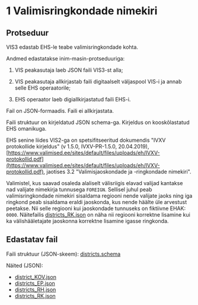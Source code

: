 # 1 Valimisringkondade nimekiri

## Protseduur

VIS3 edastab EHS-le teabe valimisringkondade kohta.

Andmed edastatakse inim-masin-protseduuriga:

1) VIS peakasutaja laeb JSON faili VIS3-st alla;

2) VIS peakasutaja allkirjastab faili digitaalselt väljaspool VIS-i ja annab selle EHS operaatorile;

3) EHS operaator laeb digiallkirjastatud faili EHS-i.

Fail on JSON-formaadis. Faili ei allkirjastata.

Faili struktuur on kirjeldatud JSON schema-ga. Kirjeldus on kooskõlastatud EHS omanikuga.

EHS senine liides VIS2-ga on spetsifitseeritud dokumendis "IVXV protokollide kirjeldus" (v 1.5.0, IVXV-PR-1.5.0, 20.04.2019), [https://www.valimised.ee/sites/default/files/uploads/eh/IVXV-protokollid.pdf](https://www.valimised.ee/sites/default/files/uploads/eh/IVXV-protokollid.pdf), jaotises 3.2 "Valimisjaoskondade ja -ringkondade nimekiri".

Valimistel, kus saavad osaleda alaliselt välisriigis elavad valijad kantakse nad valijate nimekirja tunnusega `FOREIGN`. Sellisel juhul peab valimisringkondade nimekiri sisaldama regiooni nende valijate jaoks ning iga ringkond peab sisaldama eraldi jaoskonda, kus nende häälte üle arvestust peetakse. Nii selle regiooni kui jaoskondade tunnuseks on fiktiivne EHAK: `0000`. Näitefailis [districts_RK.json](districts_RK.json) on näha nii regiooni korrektne lisamine kui ka välishääletajate jaoskonna korrektne lisamine igasse ringkonda.



## Edastatav fail

Faili struktuur (JSON-skeem): [districts.schema](districts.schema)

Näited (JSON):

- [district_KOV.json](district_KOV.json)
- [districts_EP.json](districts_EP.json)
- [districts_RH.json](districts_RH.json)
- [districts_RK.json](districts_RK.json)

